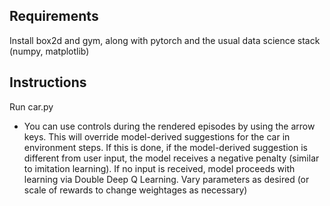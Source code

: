 ## Requirements
Install box2d and gym, along with pytorch and the usual data science stack (numpy, matplotlib)

## Instructions
Run car.py

- You can use controls during the rendered episodes by using the arrow keys. This will override model-derived suggestions for the car in environment steps. If this is done, if the model-derived suggestion is different from user input, the model receives a negative penalty (similar to imitation learning). If no input is received, model proceeds with learning via Double Deep Q Learning. Vary parameters as desired (or scale of rewards to change weightages as necessary)
